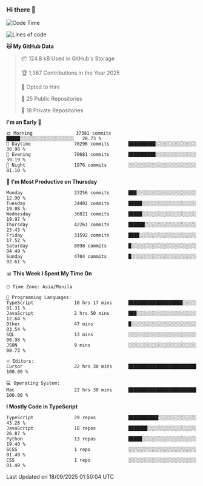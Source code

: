 ### Hi there 👋

<!--START_SECTION:waka-->
![Code Time](http://img.shields.io/badge/Code%20Time-2%2C137%20hrs%2035%20mins-blue)

![Lines of code](https://img.shields.io/badge/From%20Hello%20World%20I%27ve%20Written-68.8%20million%20lines%20of%20code-blue)

**🐱 My GitHub Data** 

> 📦 124.8 kB Used in GitHub's Storage 
 > 
> 🏆 1,367 Contributions in the Year 2025
 > 
> 💼 Opted to Hire
 > 
> 📜 25 Public Repositories 
 > 
> 🔑 18 Private Repositories 
 > 
**I'm an Early 🐤** 

```text
🌞 Morning                37381 commits       █████░░░░░░░░░░░░░░░░░░░░   20.73 % 
🌆 Daytime                70296 commits       ██████████░░░░░░░░░░░░░░░   38.98 % 
🌃 Evening                70681 commits       ██████████░░░░░░░░░░░░░░░   39.19 % 
🌙 Night                  1976 commits        ░░░░░░░░░░░░░░░░░░░░░░░░░   01.10 % 
```
📅 **I'm Most Productive on Thursday** 

```text
Monday                   23256 commits       ███░░░░░░░░░░░░░░░░░░░░░░   12.90 % 
Tuesday                  34402 commits       █████░░░░░░░░░░░░░░░░░░░░   19.08 % 
Wednesday                36021 commits       █████░░░░░░░░░░░░░░░░░░░░   19.97 % 
Thursday                 42261 commits       ██████░░░░░░░░░░░░░░░░░░░   23.43 % 
Friday                   31592 commits       ████░░░░░░░░░░░░░░░░░░░░░   17.52 % 
Saturday                 8098 commits        █░░░░░░░░░░░░░░░░░░░░░░░░   04.49 % 
Sunday                   4704 commits        █░░░░░░░░░░░░░░░░░░░░░░░░   02.61 % 
```


📊 **This Week I Spent My Time On** 

```text
🕑︎ Time Zone: Asia/Manila

💬 Programming Languages: 
TypeScript               18 hrs 17 mins      ████████████████████░░░░░   81.31 % 
JavaScript               2 hrs 50 mins       ███░░░░░░░░░░░░░░░░░░░░░░   12.64 % 
Other                    47 mins             █░░░░░░░░░░░░░░░░░░░░░░░░   03.54 % 
SQL                      13 mins             ░░░░░░░░░░░░░░░░░░░░░░░░░   00.98 % 
JSON                     9 mins              ░░░░░░░░░░░░░░░░░░░░░░░░░   00.73 % 

🔥 Editors: 
Cursor                   22 hrs 30 mins      █████████████████████████   100.00 % 

💻 Operating System: 
Mac                      22 hrs 30 mins      █████████████████████████   100.00 % 
```

**I Mostly Code in TypeScript** 

```text
TypeScript               29 repos            ███████████░░░░░░░░░░░░░░   43.28 % 
JavaScript               18 repos            ███████░░░░░░░░░░░░░░░░░░   26.87 % 
Python                   13 repos            █████░░░░░░░░░░░░░░░░░░░░   19.40 % 
SCSS                     1 repo              ░░░░░░░░░░░░░░░░░░░░░░░░░   01.49 % 
CSS                      1 repo              ░░░░░░░░░░░░░░░░░░░░░░░░░   01.49 % 
```




 Last Updated on 18/09/2025 01:50:04 UTC
<!--END_SECTION:waka-->
